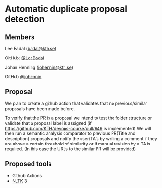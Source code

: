 # Automatic duplicate proposal detection
## Members
Lee Badal (badal@kth.se)

GitHub: [@LeeBadal](https://github.com/LeeBadal)

Johan Henning (johennin@kth.se)

GitHub [@johennin](https://github.com/johennin)

## Proposal
We plan to create a github action that validates that no previous/similar proposals have been made before.

To verify that the PR is a proposal we intend to test the folder structure or validate that a proposal label is assigned (if  https://github.com/KTH/devops-course/pull/949 is implemented)
We will then run a semantic analysis comparator to previous PR(Title and description) proposals and notify the user/TA's by writing a comment if they are above a certain threshold of similarity or if manual revision by a TA is required. (In this case the URLs to the similar PR will be provided)

## Proposed tools
 * Github Actions
 * [NLTK](https://www.nltk.org/)
3
